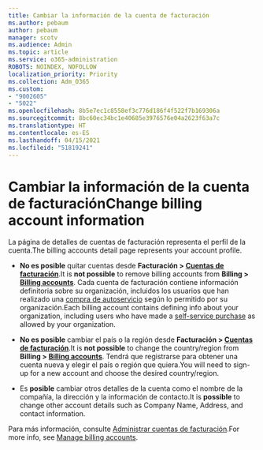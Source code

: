 ```yaml
---
title: Cambiar la información de la cuenta de facturación
ms.author: pebaum
author: pebaum
manager: scotv
ms.audience: Admin
ms.topic: article
ms.service: o365-administration
ROBOTS: NOINDEX, NOFOLLOW
localization_priority: Priority
ms.collection: Adm_O365
ms.custom:
- "9002605"
- "5022"
ms.openlocfilehash: 8b5e7ec1c8558ef3c776d186f4f522f7b169306a
ms.sourcegitcommit: 8bc60ec34bc1e40685e3976576e04a2623f63a7c
ms.translationtype: HT
ms.contentlocale: es-ES
ms.lasthandoff: 04/15/2021
ms.locfileid: "51819241"
---
```

# <a name="change-billing-account-information"></a><span data-ttu-id="e4f83-102">Cambiar la información de la cuenta de facturación</span><span class="sxs-lookup"><span data-stu-id="e4f83-102">Change billing account information</span></span>

<span data-ttu-id="e4f83-103">La página de detalles de cuentas de facturación representa el perfil de la cuenta.</span><span class="sxs-lookup"><span data-stu-id="e4f83-103">The billing accounts detail page represents your account profile.</span></span>

- <span data-ttu-id="e4f83-104">**No es posible** quitar cuentas desde **Facturación > [Cuentas de facturación](https://go.microsoft.com/fwlink/p/?linkid=2084771)**.</span><span class="sxs-lookup"><span data-stu-id="e4f83-104">It is **not possible** to remove billing accounts from **Billing > [Billing accounts](https://go.microsoft.com/fwlink/p/?linkid=2084771)**.</span></span> <span data-ttu-id="e4f83-105">Cada cuenta de facturación contiene información definitoria sobre su organización, incluidos los usuarios que han realizado una [compra de autoservicio](https://docs.microsoft.com/microsoft-365/commerce/subscriptions/manage-self-service-purchases-admins) según lo permitido por su organización.</span><span class="sxs-lookup"><span data-stu-id="e4f83-105">Each billing account contains defining info about your organization, including users who have made a [self-service purchase](https://docs.microsoft.com/microsoft-365/commerce/subscriptions/manage-self-service-purchases-admins) as allowed by your organization.</span></span> 

- <span data-ttu-id="e4f83-106">**No es posible** cambiar el país o la región desde **Facturación > [Cuentas de facturación](https://go.microsoft.com/fwlink/p/?linkid=2084771)**.</span><span class="sxs-lookup"><span data-stu-id="e4f83-106">It is **not possible** to change the country/region from **Billing > [Billing accounts](https://go.microsoft.com/fwlink/p/?linkid=2084771)**.</span></span> <span data-ttu-id="e4f83-107">Tendrá que registrarse para obtener una cuenta nueva y elegir el país o región que quiera.</span><span class="sxs-lookup"><span data-stu-id="e4f83-107">You will need to sign-up for a new account and choose the desired country/region.</span></span> 

- <span data-ttu-id="e4f83-108">Es **posible** cambiar otros detalles de la cuenta como el nombre de la compañía, la dirección y la información de contacto.</span><span class="sxs-lookup"><span data-stu-id="e4f83-108">It is **possible** to change other account details such as Company Name, Address, and contact information.</span></span> 

<span data-ttu-id="e4f83-109">Para más información, consulte [Administrar cuentas de facturación](https://docs.microsoft.com/microsoft-365/commerce/manage-billing-accounts).</span><span class="sxs-lookup"><span data-stu-id="e4f83-109">For more info, see [Manage billing accounts](https://docs.microsoft.com/microsoft-365/commerce/manage-billing-accounts).</span></span> 
